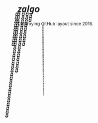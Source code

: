 # _͈̮͈̮͈̮͈̮͈̮͈̮͈̮͈̮͈̮z͈̮͈̮͈̮͈̮͈̮͈̮͈̮͈̮͈̮͈̮͈̮͈̮͈̮͈̮͈̮͈̮͈̮͈̮͈̮͈̮͈̮͈̮͈̮͈̮͈̮͈̮͈̮͈̮a͈̮͈̮͈̮͈̮͈̮͈̮͈̮͈̮͈̮͈̮͈̮͈̮͈̮͈̮͈̮͈̮l͈̮͈̮͈̮͈̮͈̮͈̮͈̮͈̮͈̮g͈̮͈̮o_
Destroying G͈̮͈̮͈̮͈̮͈̮͈̮͈̮͈̮͈̮͈̮͈̮͈̮͈̮͈̮͈̮͈̮͈̮͈̮͈̮͈̮͈̮͈̮͈̮͈̮͈̮͈̮͈̮͈̮͈̮͈̮͈̮͈̮͈̮͈̮͈̮͈̮͈̮͈̮͈̮͈̮͈̮itHub layout since 2016.

